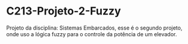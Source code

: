 # C213-Projeto-2-Fuzzy
Projeto da disciplina: Sistemas Embarcados, esse é o segundo projeto, onde uso a lógica fuzzy para o controle da potência de um elevador.
